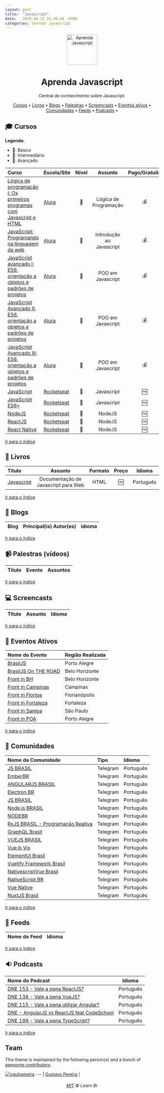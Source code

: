 ```yaml
---
layout: post
title:  "Javascript"
date:   2019-10-15 21:36:44 -0300
categories: learnbr javascript
---
```

<p align="center">
	<img width="200px" src="https://raw.githubusercontent.com/learnbr/javascript/master/logo.png" alt="Aprenda Javascript" style="width:100px;">
</p>

<h1 align="center">Aprenda Javascript</h1>

<p align="center">Central de conhecimento sobre Javascript.</p>


<a id="user-content-Índice" class="anchor" href="#Índice" aria-hidden="true"></a>
<p align="center">
	<a href="#mortar_board-cursos">Cursos</a> •
	<a href="#book-livros">Livros</a> •
	<a href="#newspaper-blogs">Blogs</a> •
	<a href="#video_camera-palestras-v%C3%ADdeos">Palestras</a> •
	<a href="#computer-screencasts">Screencasts</a> •
	<a href="#eventos-ativos">Eventos ativos</a> •
	<a href="#speech_balloon-comunidades">Comunidades</a> •
	<a href="#paperclip-feeds">Feeds</a> •
	<a href="#sound-podcasts">Podcasts</a> •
</p>

## :mortar_board: Cursos

**Legenda:**

- :green_heart:: Básico
- :large_orange_diamond:: Intermediário
- :red_circle:: Avançado

Curso | Escola/Site | Nível | Assunto | Pago/Gratuito
:-- | :-- | :--: | :--: | :--:
[Lógica de programação I: Os primeiros programas com Javascript e HTML](https://www.alura.com.br/curso-online-logica-programacao-javascript-html) | [Alura](https://www.alura.com.br) | :green_heart: | Lógica de Programação | :moneybag:
[JavaScript: Programando na linguagem da web](https://www.alura.com.br/curso-online-javascript-programando-na-linguagem-web) | [Alura](https://www.alura.com.br) | :green_heart: | Introdução ao Javascript | :moneybag:
[JavaScript avançado I: ES6, orientação a objetos e padrões de projetos](https://www.alura.com.br/curso-online-javascript-es6-orientacao-a-objetos-parte-1) | [Alura](https://www.alura.com.br) | :large_orange_diamond: | POO em Javascript | :moneybag:
[JavaScript Avançado II: ES6, orientação a objetos e padrões de projetos](https://www.alura.com.br/curso-online-javascript-es6-orientacao-a-objetos-parte-2) | [Alura](https://www.alura.com.br) | :large_orange_diamond: | POO em Javascript | :moneybag:
[JavaScript Avançado III: ES6, orientação a objetos e padrões de projetos](https://www.alura.com.br/curso-online-javascript-es6-orientacao-a-objetos-parte-30) | [Alura](https://www.alura.com.br) | :large_orange_diamond: | POO em Javascript | :moneybag:
[JavaScript](https://rocketseat.com.br/starter/curso-gratuito-javascript) | [Rocketseat](https://rocketseat.com.br/) | :green_heart: | Javascript | :free:
[JavaScript ES6+](https://rocketseat.com.br/starter/curso-gratuito-javascript-es6) | [Rocketseat](https://rocketseat.com.br/) | :large_orange_diamond: | Javascript | :free:
[NodeJS](https://rocketseat.com.br/starter/curso-gratuito-nodejs) | [Rocketseat](https://rocketseat.com.br/) | :large_orange_diamond: | NodeJS | :free:
[ReactJS](https://rocketseat.com.br/starter/curso-gratuito-reactjs) | [Rocketseat](https://rocketseat.com.br/) | :large_orange_diamond: | NodeJS | :free:
[React Native](https://rocketseat.com.br/starter/curso-gratuito-react-native) | [Rocketseat](https://rocketseat.com.br/) | :large_orange_diamond: | NodeJS | :free:

[Ir para o índice](#Índice)

## :book: Livros

Título | Assunto | Formato | Preço | Idioma
:-- | :--: | :--: | :--: | :--:
[Javascript](https://developer.mozilla.org/pt-BR/docs/Web/JavaScript) | Documentação de Javascript para Web | HTML | :free: | Português

[Ir para o índice](#Índice)

## :newspaper: Blogs

Blog | Principal(is) Autor(es) | Idioma
:-- | :-- | :--:


[Ir para o índice](#Índice)

## :video_camera: Palestras (vídeos)

Título | Evento | Assuntos
:-- | :-- | :--


[Ir para o índice](#Índice)

## :computer: Screencasts
Título | Assunto | Idioma
:-- | :-- | :--


[Ir para o índice](#Índice)


## :circus_tent: Eventos Ativos

Nome do Evento | Região Realizada
:-- | :--
[BrasilJS](https://braziljs.org/) | Porto Alegre
[BrasilJS On THE ROAD](https://braziljs.org/eventos/) | Belo Horizonte
[Front in BH](https://frontinbh.com.br/) | Belo Horizonte
[Front in Campinas](https://frontincampinas.com.br/) | Campinas
[Front in Floripa](http://frontinfloripa.com.br/) | Florianópolis
[Front in Fortaleza](https://frontinfortaleza.com.br/) | Fortaleza
[Front in Sampa](https://www.frontinsampa.com.br/) | São Paulo
[Front in POA](https://frontin.poa.br/) | Porto Alegre


[Ir para o índice](#Índice)

## :speech_balloon: Comunidades

Nome da Comunidade | Tipo | Idioma
:-- | :-- | :--
[JS BRASIL](https://telegram.me/javascriptbrasil) | Telegram | Português
[EmberBR](https://t.me/EmberBR) | Telegram | Português
[ANGULARJS BRASIL](https://telegram.me/angularjsbrasil) | Telegram | Português
[Electron BR](https://telegram.me/electronJs_BR) | Telegram | Português
[JS BRASIL](https://telegram.me/javascriptbrasil) | Telegram | Português
[Node.js BRASIL](https://telegram.me/NodejsBR) | Telegram | Português
[NODEBR](https://telegram.me/NodeBR) | Telegram | Português
[RxJS BRASIL - Programação Reativa](https://telegram.me/rxjsbrasil) | Telegram | Português
[GraphQL Brasil](https://t.me/GraphQLBrasil) | Telegram | Português
[VUEJS BRASIL](https://telegram.me/vuejsbrasil) | Telegram | Português
[Vue.js Vix](https://t.me/vuejsvix) | Telegram | Português
[ElementUI Brasil](https://t.me/elementbr) | Telegram | Português
[Vuetify Framework Brasil](https://t.me/vuetifybr) | Telegram | Português
[NativescriptVue Brasil](https://t.me/nativescriptvuebr) | Telegram | Português
[NativeScript BR](https://t.me/nativescriptbr)  | Telegram | Português
[Vue Native](https://t.me/VueNative) | Telegram | Português
[NuxtJS Brasil](https://t.me/nuxtjs_brasil) | Telegram | Português



[Ir para o índice](#Índice)

## :paperclip: Feeds
Nome do Feed | Idioma
:-- | :--:


[Ir para o índice](#Índice)

## :sound: Podcasts
Nome do Podcast | Idioma
:-- | :--:
[DNE 153 - Vale a pena ReactJS?](https://devnaestrada.com.br/2018/04/20/vale-a-pena-reactjs.html) | Português
[DNE 138 - Vale a pena VueJS?](https://devnaestrada.com.br/2018/01/05/vale-pena-vuejs.html) | Português
[DNE 115 - Vale a pena utilizar Angular?](https://devnaestrada.com.br/2017/07/28/angular-js.html) | Português
[DNE - AngularJS vs ReactJS feat CodeSchool](https://devnaestrada.com.br/2016/09/23/angular-vs-react.html) | Português
[DNE 199 - Vale a pena TypeScript?](https://devnaestrada.com.br/2019/03/29/vale-a-pena-type-script.html) | Português


[Ir para o índice](#Índice)



## Team

This theme is maintained by the following person(s) and a bunch of [awesome contributors](https://github.com/learnbr/javascript/graphs/contributors).

[![oguhpereira](https://avatars3.githubusercontent.com/u/24482087?s=70&v=3)](https://github.com/oguhpereira) 
--- |
[Gustavo Pereira](https://github.com/oguhpereira) | 

<h6 align="center">
	<a href="./MIT.md">MIT</a>
	©
	Learn Br
</h6>
